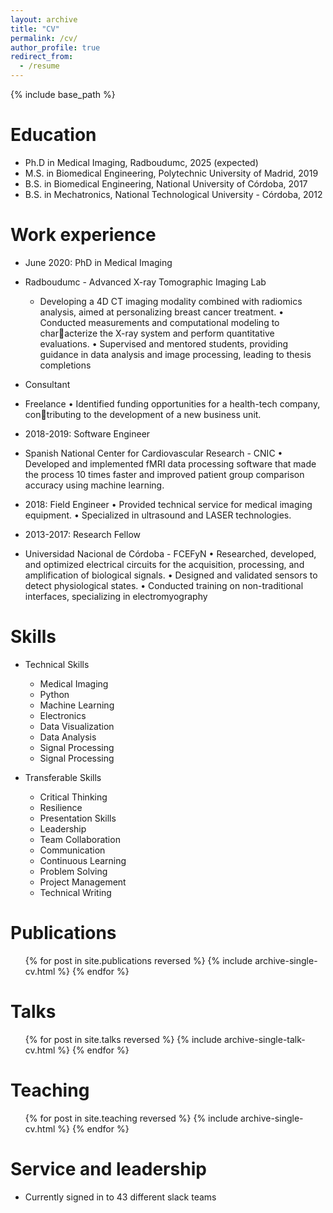 ```yaml
---
layout: archive
title: "CV"
permalink: /cv/
author_profile: true
redirect_from:
  - /resume
---
```


{% include base_path %}

Education
======
* Ph.D in Medical Imaging, Radboudumc, 2025 (expected)
* M.S. in Biomedical Engineering, Polytechnic University of Madrid, 2019
* B.S. in Biomedical Engineering, National University of Córdoba, 2017
* B.S. in Mechatronics, National Technological University - Córdoba, 2012
 
Work experience
======
* June 2020: PhD in Medical Imaging
* Radboudumc - Advanced X-ray Tomographic Imaging Lab
    * Developing a 4D CT imaging modality combined with radiomics analysis, aimed at personalizing breast cancer treatment.
    • Conducted measurements and computational modeling to characterize the X-ray system and perform quantitative evaluations.
    • Supervised and mentored students, providing guidance in data analysis and image processing, leading to thesis completions

* Consultant
* Freelance
    • Identified funding opportunities for a health-tech company, contributing to the development of a new business unit.

* 2018-2019: Software Engineer
* Spanish National Center for Cardiovascular Research - CNIC
    • Developed and implemented fMRI data processing software that made the process 10 times faster and improved patient group comparison accuracy using machine learning.

* 2018: Field Engineer
    • Provided technical service for medical imaging equipment.
    • Specialized in ultrasound and LASER technologies.

* 2013-2017: Research Fellow
* Universidad Nacional de Córdoba - FCEFyN
    • Researched, developed, and optimized electrical circuits for the acquisition, processing, and amplification of biological signals.
    • Designed and validated sensors to detect physiological states.
    • Conducted training on non-traditional interfaces, specializing in electromyography
  
Skills
======

* Technical Skills
  * Medical Imaging
  * Python
  * Machine Learning
  * Electronics
  * Data Visualization
  * Data Analysis
  * Signal Processing
  * Signal Processing
 
* Transferable Skills
  * Critical Thinking
  * Resilience
  * Presentation Skills
  * Leadership
  * Team Collaboration
  * Communication
  * Continuous Learning
  * Problem Solving
  * Project Management
  * Technical Writing 

Publications
======
  <ul>{% for post in site.publications reversed %}
    {% include archive-single-cv.html %}
  {% endfor %}</ul>
  
Talks
======
  <ul>{% for post in site.talks reversed %}
    {% include archive-single-talk-cv.html  %}
  {% endfor %}</ul>
  
Teaching
======
  <ul>{% for post in site.teaching reversed %}
    {% include archive-single-cv.html %}
  {% endfor %}</ul>
  
Service and leadership
======
* Currently signed in to 43 different slack teams
